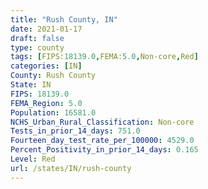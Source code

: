 ```yaml
---
title: "Rush County, IN"
date: 2021-01-17
draft: false
type: county
tags: [FIPS:18139.0,FEMA:5.0,Non-core,Red]
categories: [IN]
County: Rush County
State: IN
FIPS: 18139.0
FEMA_Region: 5.0
Population: 16581.0
NCHS_Urban_Rural_Classification: Non-core
Tests_in_prior_14_days: 751.0
Fourteen_day_test_rate_per_100000: 4529.0
Percent_Positivity_in_prior_14_days: 0.165
Level: Red
url: /states/IN/rush-county
---
```



